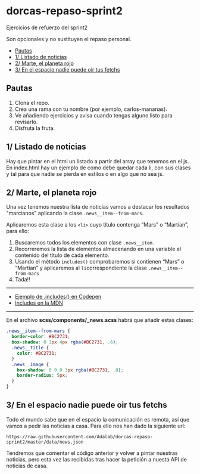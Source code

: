 # dorcas-repaso-sprint2
Ejercicios de refuerzo del sprint2

Son opcionales y no sustituyen el repaso personal.

<!-- TOC depthFrom:2 -->

- [Pautas](#pautas)
- [1/ Listado de noticias](#1-listado-de-noticias)
- [2/ Marte, el planeta rojo](#2-marte-el-planeta-rojo)
- [3/ En el espacio nadie puede oir tus fetchs](#3-en-el-espacio-nadie-puede-oir-tus-fetchs)

<!-- /TOC -->

## Pautas
1. Clona el repo.
2. Crea una rama con tu nombre (por ejemplo, carlos-mananas).
3. Ve añadiendo ejercicios y avisa cuando tengas alguno listo para revisarlo.
4. Disfruta la fruta.


## 1/ Listado de noticias
Hay que pintar en el html un listado a partir del array que tenemos en el js.
En index.html hay un ejemplo de como debe quedar cada li, con sus clases y tal para que nadie se pierda en estilos o en algo que no sea js.

## 2/ Marte, el planeta rojo
Una vez tenemos nuestra lista de noticias vamos a destacar los resultados "marcianos" aplicando la clase `.news__item--from-mars`.

Aplicaremos esta clase a los `<li>` cuyo título contenga “Mars” o “Martian”, para ello:
1. Buscaremos todos los elementos con clase `.news__item`.
2. Recorreremos la lista de elementos almacenando en una variable el contenido del título de cada elemento.
3. Usando el método `includes()` comprobaremos si contienen “Mars” o “Martian” y aplicaremos al `li`correspondiente la clase `.news__item--from-mars`
4. Tada!!

***

* [Ejemplo de .includes() en Codepen](https://codepen.io/adalab/pen/WKoLGJ?editors=1111)
* [Includes en la MDN](https://developer.mozilla.org/en-US/docs/Web/JavaScript/Reference/Global_Objects/String/includes)

***

En el archivo **scss/components/_news.scss** habrá que añadir estas clases:
```scss
.news__item--from-mars {
  border-color: #BC2731;
  box-shadow: 0 1px 4px rgba(#BC2731, .6);
  .news__title {
    color: #BC2731;
  }
  .news__image {
    box-shadow: 0 0 0 3px rgba(#BC2731, .8);
    border-radius: 5px;
  }
}
```

## 3/ En el espacio nadie puede oir tus fetchs
Todo el mundo sabe que en el espacio la comunicación es remota, así que vamos a pedir las noticias a casa. Para ello nos han dado la siguiente url:
```
https://raw.githubusercontent.com/Adalab/dorcas-repaso-sprint2/master/data/news.json
```
Tendremos que comentar el código anterior y volver a pintar nuestras noticias, pero esta vez las recibidas tras hacer la petición a nuesta API de noticias de casa.
